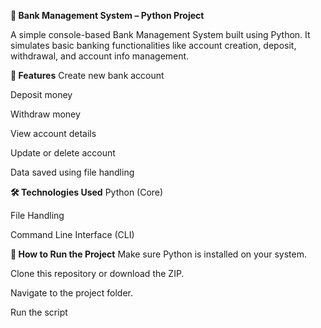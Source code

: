 **🏦 Bank Management System – Python Project**

A simple console-based Bank Management System built using Python. It simulates basic banking functionalities like account creation, deposit, withdrawal, and account info management.

**📌 Features**
Create new bank account

Deposit money

Withdraw money

View account details

Update or delete account

Data saved using file handling

**🛠️ Technologies Used**
Python (Core)

File Handling

Command Line Interface (CLI)

**🎯 How to Run the Project**
Make sure Python is installed on your system.

Clone this repository or download the ZIP.

Navigate to the project folder.

Run the script
